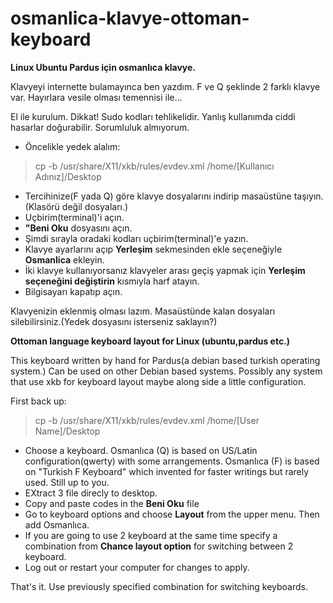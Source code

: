 # osmanlica-klavye-ottoman-keyboard

**Linux Ubuntu Pardus için osmanlıca klavye.** 

Klavyeyi internette bulamayınca ben yazdım. F ve Q şeklinde 2 farklı klavye var.
Hayırlara vesile olması temennisi ile...

El ile kurulum.
Dikkat! Sudo kodları tehlikelidir. Yanlış kullanımda ciddi hasarlar doğurabilir. Sorumluluk almıyorum.

* Öncelikle yedek alalım:
> cp -b /usr/share/X11/xkb/rules/evdev.xml /home/[Kullanıcı Adınız]/Desktop

* Tercihinize(F yada Q) göre klavye dosyalarını indirip masaüstüne taşıyın.(Klasörü değil dosyaları.)
* Uçbirim(terminal)'i açın.
* **"Beni Oku** dosyasını açın.
* Şimdi sırayla oradaki kodları uçbirim(terminal)'e yazın.
* Klavye ayarlarını açıp **Yerleşim** sekmesinden ekle seçeneğiyle **Osmanlica** ekleyin.
* İki klavye kullanıyorsanız klavyeler arası geçiş yapmak için **Yerleşim seçeneğini değiştirin** kısmıyla harf atayın.
* Bilgisayarı kapatıp açın.

Klavyenizin eklenmiş olması lazım. Masaüstünde kalan dosyaları silebilirsiniz.(Yedek dosyasını isterseniz saklayın?)

**Ottoman language keyboard layout for Linux (ubuntu,pardus etc.)**

This keyboard written by hand for Pardus(a debian based turkish operating system.)
Can be used on other Debian based systems. Possibly any system that use xkb for keyboard layout maybe along side a little configuration.

First back up:
> cp -b /usr/share/X11/xkb/rules/evdev.xml /home/[User Name]/Desktop

* Choose a keyboard. Osmanlıca (Q) is based on US/Latin configuration(qwerty) with some arrangements. Osmanlıca (F) is based on "Turkish F Keyboard" which invented for faster writings but rarely used. Still up to you.
* EXtract 3 file direcly to desktop.
* Copy and paste codes in the **Beni Oku** file
* Go to keyboard options and choose **Layout** from the upper menu. Then add Osmanlıca.
* If you are going to use 2 keyboard at the same time specify a combination from **Chance layout option** for switching between 2 keyboard.
* Log out or restart your computer for changes to apply.

That's it. Use previously specified combination for switching keyboards.
